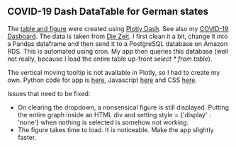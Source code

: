 ## COVID-19 Dash DataTable for German states

The [table and figure](https://covid19basucrud.herokuapp.com/) were created using [Plotly Dash](https://plotly.com/dash/). See also my [COVID-19 Dasboard](https://covid19basu.herokuapp.com/). The data is taken from [Die Zeit](https://www.zeit.de/wissen/corona-karte-deutschland-aktuelle-zahlen-landkreise#woher-kommen-die-daten). I first clean it a bit, change it into a Pandas dataframe and then send it to a PostgreSQL database on Amazon RDS. This is automated using cron. My app then queries this database (well not really, because I load the entire table up-front *select * from table*).

The vertical moving tooltip is not available in Plotly, so I had to create my own. Python code for app is [here](https://github.com/parbasu/covid19appcode/blob/main/data_table_app.py), Javascript [here](https://github.com/parbasu/covid19appcode/blob/main/custom_javascript_data_table.js) and CSS [here](https://github.com/parbasu/covid19appcode/blob/main/custom_styles_data_table.css).


Issues that need to be fixed:
- On clearing the dropdown, a nonsensical figure is still displayed. Putting the entire graph inside an HTML div and setting style = {'display' : 'none'} when nothing is selected is somehow not working.
- The figure takes time to load. It is noticeable. Make the app slightly faster.
